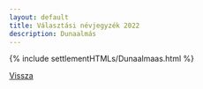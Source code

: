 ```yaml
---
layout: default
title: Választási névjegyzék 2022
description: Dunaalmás
---
```


{% include settlementHTMLs/Dunaalmaas.html %}

[Vissza](./)
